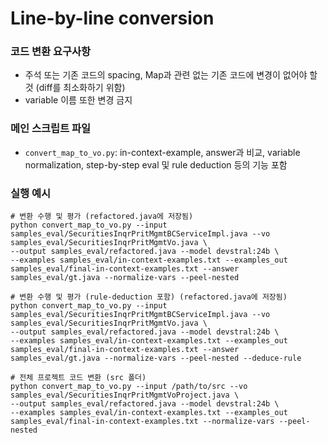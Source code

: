 # Line-by-line conversion

### 코드 변환 요구사항
* 주석 또는 기존 코드의 spacing, Map과 관련 없는 기존 코드에 변경이 없어야 할 것 (diff를 최소화하기 위함)
* variable 이름 또한 변경 금지

### 메인 스크립트 파일
* `convert_map_to_vo.py`: in-context-example, answer과 비교, variable normalization, step-by-step eval 및 rule deduction 등의 기능 포함

### 실행 예시
```
# 변환 수행 및 평가 (refactored.java에 저장됨)
python convert_map_to_vo.py --input samples_eval/SecuritiesInqrPritMgmtBCServiceImpl.java --vo samples_eval/SecuritiesInqrPritMgmtVo.java \
--output samples_eval/refactored.java --model devstral:24b \
--examples samples_eval/in-context-examples.txt --examples_out samples_eval/final-in-context-examples.txt --answer samples_eval/gt.java --normalize-vars --peel-nested

# 변환 수행 및 평가 (rule-deduction 포함) (refactored.java에 저장됨)
python convert_map_to_vo.py --input samples_eval/SecuritiesInqrPritMgmtBCServiceImpl.java --vo samples_eval/SecuritiesInqrPritMgmtVo.java \
--output samples_eval/refactored.java --model devstral:24b \
--examples samples_eval/in-context-examples.txt --examples_out samples_eval/final-in-context-examples.txt --answer samples_eval/gt.java --normalize-vars --peel-nested --deduce-rule

# 전체 프로젝트 코드 변환 (src 폴더)
python convert_map_to_vo.py --input /path/to/src --vo samples_eval/SecuritiesInqrPritMgmtVoProject.java \
--output samples_eval/refactored.java --model devstral:24b \
--examples samples_eval/in-context-examples.txt --examples_out samples_eval/final-in-context-examples.txt --normalize-vars --peel-nested
```
